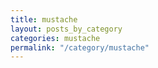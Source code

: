 ```yaml
---
title: mustache
layout: posts_by_category
categories: mustache
permalink: "/category/mustache"
---
```


